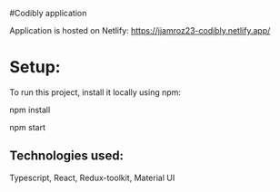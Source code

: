 #Codibly application

Application is hosted on Netlify: https://jjamroz23-codibly.netlify.app/

# Setup:

To run this project, install it locally using npm:

npm install

npm start

## Technologies used:

Typescript, React, Redux-toolkit, Material UI
